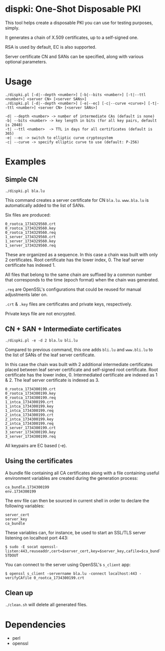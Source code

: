 # dispki: One-Shot Disposable PKI

This tool helps create a disposable PKI you can use for testing purposes, simply.

It generates a chain of X.509 certificates, up to a self-signed one.

RSA is used by default, EC is also supported.

Server certificate CN and SANs can be specified, along with various optional
parameters.

# Usage

    ./dispki.pl [-d|--depth <number>] [-b|--bits <number>] [-t|--ttl <number>] <server CN> [<server SANs>]
    ./dispki.pl [-d|--depth <number>] [-e|--ec] [-c|--curve <curve>] [-t|--ttl <number>] <server CN> [<server SANs>]

    -d| --depth <number> -> number of intermediate CAs (default is none)
    -b| --bits <number> -> key length in bits (for all key pairs, default is 2048)
    -t| --ttl <number>  -> TTL in days for all certificates (default is 365)
    -e| --ec -> switch to elliptic curve cryptosystem
    -c| --curve -> specify elliptic curve to use (default: P-256)


# Examples

## Simple CN

    ./dispki.pl bla.lu

This command creates a server certificate for CN `bla.lu`. `www.bla.lu` is
automatically added to the list of SANs.

Six files are produced:

    0_rootca_1734329560.crt
    0_rootca_1734329560.key
    0_rootca_1734329560.req
    1_server_1734329560.crt
    1_server_1734329560.key
    1_server_1734329560.req

These are organized as a sequence. In this case a chain was built with only 2
certificates. Root certificate has the lower index, 0.  The leaf server
certificate has indexed 1.

All files that belong to the same chain are suffixed by a common number that
corresponds to the time (epoch format) when the chain was generated.

`.req` are OpenSSL's configurations that could be reused for manual adjustments
later on.

`.crt` & `.key` files are certificates and private keys, respectively.

Private keys file are not encrypted.

## CN + SAN + Intermediate certificates

    ./dispki.pl -e -d 2 bla.lu bli.lu

Compared to previous command, this one adds `bli.lu` and `www.bli.lu` to the
list of SANs of the leaf server certificate.

In this case the chain was built with 2 additional intermediate certificates
placed between leaf server certificate and self-signed root certificate.  Root
certificate has the lower index, 0.  Intermediated certificate are indexed as 1
& 2. The leaf server certificate is indexed as 3.

    0_rootca_1734300199.crt
    0_rootca_1734300199.key
    0_rootca_1734300199.req
    1_intca_1734300199.crt
    1_intca_1734300199.key
    1_intca_1734300199.req
    2_intca_1734300199.crt
    2_intca_1734300199.key
    2_intca_1734300199.req
    3_server_1734300199.crt
    3_server_1734300199.key
    3_server_1734300199.req

All keypairs are EC based (-e).

## Using the certificates

A bundle file containing all CA certificates along with a file containing
useful environment variables are created during the generation process:

    ca_bundle.1734300199
    env.1734300199

The env file can then be sourced in current shell in order to declare the
following variables:

    server_cert
    server_key
    ca_bundle

These variables can, for instance, be used to start an SSL/TLS server listening
on localhost port 443:

    $ sudo -E socat openssl-listen:443,reuseaddr,cert=$server_cert,key=$server_key,cafile=$ca_bundle,verify=0,fork STDOUT

You can connect to the server using OpenSSL's `s_client` app:

    $ openssl s_client -servername bla.lu -connect localhost:443 -verifyCAfile 0_rootca_1734300199.crt

## Clean up

`./clean.sh` will delete all generated files.

# Dependencies

- perl
- openssl
